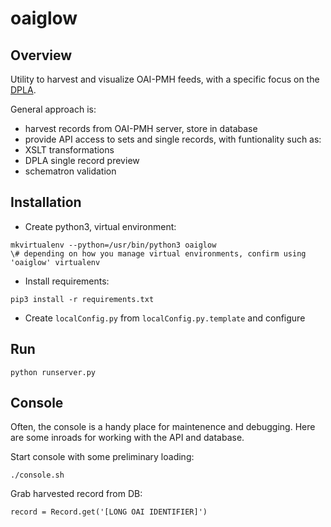 # oaiglow

## Overview
Utility to harvest and visualize OAI-PMH feeds, with a specific focus on the [DPLA](http://dp.la).

General approach is:
* harvest records from OAI-PMH server, store in database
* provide API access to sets and single records, with funtionality such as:
 * XSLT transformations
 * DPLA single record preview
 * schematron validation


## Installation
* Create python3, virtual environment:
<pre><code>mkvirtualenv --python=/usr/bin/python3 oaiglow
\# depending on how you manage virtual environments, confirm using 'oaiglow' virtualenv</pre></code>

* Install requirements:
<pre><code>pip3 install -r requirements.txt</code></pre>

* Create `localConfig.py` from `localConfig.py.template` and configure

## Run
`python runserver.py`


## Console
Often, the console is a handy place for maintenence and debugging.  Here are some inroads for working with the API and database.

Start console with some preliminary loading:
<pre><code>./console.sh</code></pre>

Grab harvested record from DB:
<pre><code>record = Record.get('[LONG OAI IDENTIFIER]')</code></pre>



